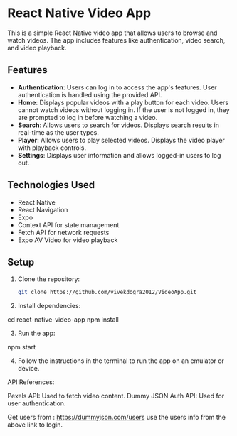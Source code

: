 # React Native Video App

This is a simple React Native video app that allows users to browse and watch videos. The app includes features like authentication, video search, and video playback.

## Features

- **Authentication**: Users can log in to access the app's features. User authentication is handled using the provided API.
- **Home**: Displays popular videos with a play button for each video. Users cannot watch videos without logging in. If the user is not logged in, they are prompted to log in before watching a video.
- **Search**: Allows users to search for videos. Displays search results in real-time as the user types.
- **Player**: Allows users to play selected videos. Displays the video player with playback controls.
- **Settings**: Displays user information and allows logged-in users to log out.

## Technologies Used

- React Native
- React Navigation
- Expo
- Context API for state management
- Fetch API for network requests
- Expo AV Video for video playback

## Setup

1. Clone the repository:

   ```bash
   git clone https://github.com/vivekdogra2012/VideoApp.git

2. Install dependencies:

cd react-native-video-app
npm install

3. Run the app:

npm start

4. Follow the instructions in the terminal to run the app on an emulator or device.

API References:

Pexels API: Used to fetch video content.
Dummy JSON Auth API: Used for user authentication.

Get users from : https://dummyjson.com/users
use the users info from the above link to login.

